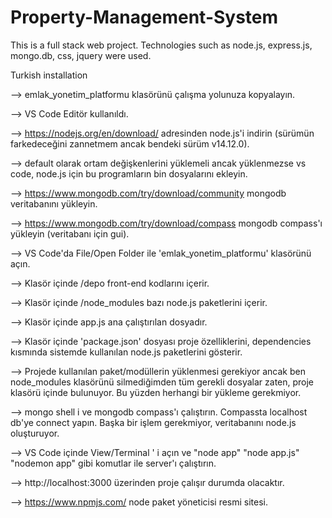 # Property-Management-System
This is a full stack web project. Technologies such as node.js, express.js, mongo.db, css, jquery were used.


Turkish installation

--> emlak_yonetim_platformu klasörünü çalışma yolunuza kopyalayın.

--> VS Code Editör kullanıldı.

--> https://nodejs.org/en/download/  adresinden node.js'i indirin (sürümün farkedeceğini zannetmem ancak bendeki sürüm v14.12.0).

--> default olarak ortam değişkenlerini yüklemeli ancak yüklenmezse vs code, node.js için bu programların bin dosyalarını ekleyin.

--> https://www.mongodb.com/try/download/community mongodb veritabanını yükleyin.

--> https://www.mongodb.com/try/download/compass  mongodb compass'ı yükleyin (veritabanı için gui).

--> VS Code'da File/Open Folder ile 'emlak_yonetim_platformu' klasörünü açın.

--> Klasör içinde /depo front-end kodlarını içerir.

--> Klasör içinde /node_modules bazı node.js paketlerini içerir.

--> Klasör içinde app.js ana çalıştırılan dosyadır.

--> Klasör içinde 'package.json' dosyası proje özelliklerini, dependencies kısmında sistemde kullanılan node.js paketlerini gösterir.

--> Projede kullanılan paket/modüllerin yüklenmesi gerekiyor ancak ben node_modules klasörünü silmediğimden tüm gerekli dosyalar zaten,
proje klasörü içinde bulunuyor. Bu yüzden herhangi bir yükleme gerekmiyor.

--> mongo shell i ve mongodb compass'ı çalıştırın. Compassta localhost db'ye connect yapın. Başka bir işlem gerekmiyor, veritabanını node.js oluşturuyor.

--> VS Code içinde View/Terminal ' i açın ve "node app" "node app.js" "nodemon app" gibi komutlar ile server'ı çalıştırın.

--> http://localhost:3000 üzerinden proje çalışır durumda olacaktır.

--> https://www.npmjs.com/ node paket yöneticisi resmi sitesi.


